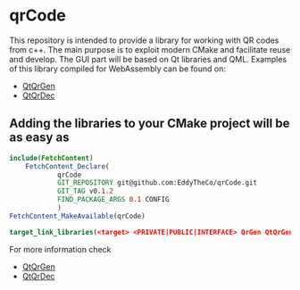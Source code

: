 # qrCode

This repository is intended to provide a library for working with QR codes from c++. The main purpose is to exploit modern CMake and facilitate reuse and develop.
The GUI part will be based on Qt libraries and QML. Examples of this library compiled for WebAssembly can be found on:
- [QtQrGen](https://eddytheco.github.io/qmlonline/?example_url=qt_qr_gen)
- [QtQrDec](https://eddytheco.github.io/qmlonline/?example_url=qt_qr_dec)

## Adding the libraries to your CMake project will be as easy as

```CMake
include(FetchContent)
	FetchContent_Declare(
			qrCode
			GIT_REPOSITORY git@github.com:EddyTheCo/qrCode.git
			GIT_TAG v0.1.2 
			FIND_PACKAGE_ARGS 0.1 CONFIG  
 			)
FetchContent_MakeAvailable(qrCode)

target_link_libraries(<target> <PRIVATE|PUBLIC|INTERFACE> QrGen QtQrGen QrDec QtQrDec)
```
For more information check


- [QtQrGen](QtQrGen)
- [QtQrDec](QtQrDec)
